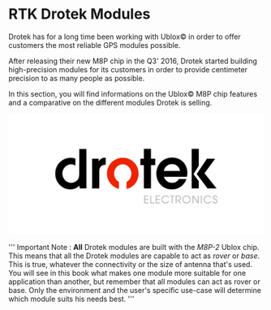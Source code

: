 # RTK Drotek Modules

Drotek has for a long time been working with Ublox© in order to offer customers the most reliable GPS modules possible.

After releasing their new M8P chip in the Q3' 2016, Drotek started building high-precision modules for its customers in order to provide centimeter precision to as many people as possible. 

In this section, you will find informations on the Ublox© M8P chip features and a comparative on the different modules Drotek is selling.


<p align="center">
  <img src="./images/drotek.jpg?raw=true" alt="Drotek Logo"/>
</p>


''' 
Important Note : **All** Drotek modules are built with the _M8P-2_ Ublox chip. This means that all the Drotek modules are capable to act as _rover_ or _base_. This is true, whatever the connectivity or the size of antenna that's used. You will see in this book what makes one module more suitable for one application than another, but remember that all modules can act as rover or base. Only the environment and the user's specific use-case will determine which module suits his needs best.
'''



